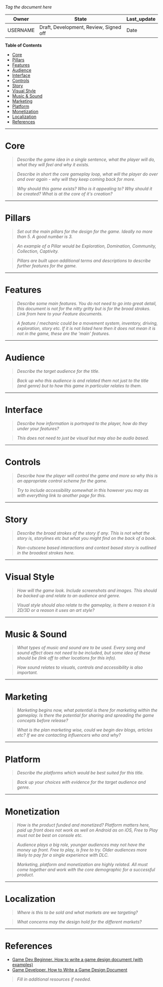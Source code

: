 
*Tag the document here*

|Owner|State|Last_update|
|--|--|--|
|USERNAME|Draft, Development, Review, Signed off|Date|

**Table of Contents**
- [Core](#Core)
- [Pillars](#Pillars)
- [Features](#Features)
- [Audience](#Audience)
- [Interface](#Interface)
- [Controls](#Controls)
- [Story](#Story)
- [Visual Style](#Visual%20Style)
- [Music & Sound](#Music%20&%20Sound)
- [Marketing](#Marketing)
- [Platform](#Platform)
- [Monetization](#Monetization)
- [Localization](#Localization)
- [References](#References)

---
# Core
>*Describe the game idea in a single sentence, what the player will do, what they will feel and why it exists.*

>*Describe in short the core gameplay loop, what will the player do over and over again - why will they keep coming back for more.*

>*Why should this game exists? Who is it appealing to? Why should it be created? What is at the core of it's creation?*

---
# Pillars
>*Set out the main pillars for the design for the game. Ideally no more than 5. A good number is 3.*

>*An example of a Pillar would be Exploration, Domination, Community, Collection, Captivity.*

>*Pillars are built upon additional terms and descriptions to describe further features for the game.*

---
# Features
>*Describe some main features. You do not need to go into great detail, this document is not for the nitty gritty but is for the broad strokes. Link from here to your Feature documents.*

>*A feature / mechanic could be a movement system, inventory, driving, exploration, story etc. If it is not listed here then it does not mean it is not in the game, these are the 'main' features.*

---

# Audience
>*Describe the target audience for the title.*

>*Back up who this audience is and related them not just to the title (and genre) but to how this game in particular relates to them.*

---
# Interface
>*Describe how information is portrayed to the player, how do they under your features?*

>*This does not need to just be visual but may also be audio based.*

---
# Controls
>*Describe how the player will control the game and more so why this is an appropriate control scheme for the game.*

>*Try to include accessibility somewhat in this however you may as with everything link to another page for this.*

---
# Story
>*Describe the broad strokes of the story if any. This is not what the story is, storylines etc but what you might find on the back of a book.*

>*Non-cutscene based interactions and context based story is outlined in the broadest strokes here.*

---
# Visual Style
>*How will the game look. Include screenshots and images. This should be backed up and relate to an audience and genre.*

>*Visual style should also relate to the gameplay, is there a reason it is 2D/3D or a reason it uses an art style?*

---
# Music & Sound
>*What types of music and sound are to be used. Every song and sound effect does not need to be included, but some idea of these should be (link off to other locations for this info).*

>*How sound relates to visuals, controls and accessibility is also important.*

---
# Marketing
>*Marketing begins now, what potential is there for marketing within the gameplay. Is there the potential for sharing and spreading the game concepts before release?*

>*What is the plan marketing wise, could we begin dev blogs, articles etc? If we are contacting influencers who and why?*

---
# Platform
>*Describe the platforms which would be best suited for this title.*

>*Back up your choices with evidence for the target audience and genre.*

---
# Monetization
>*How is the product funded and monetized? Platform matters here, paid up front does not work as well on Android as on iOS, Free to Play must not be best on console etc.*

>*Audience plays a big role, younger audiences may not have the money up front. Free to play, is free to try. Older audiences more likely to pay for a single experience with DLC.*

>*Marketing, platform and monetization are highly related. All must come together and work with the core demographic for a successful product.*

---
# Localization
>*Where is this to be sold and what markets are we targeting?*

>*What concerns may the design hold for the different markets?*

---
# References
* [Game Dev Beginner. How to write a game design document (with examples)](https://gamedevbeginner.com/how-to-write-a-game-design-document-with-examples/)
* [Game Developer. How to Write a Game Design Document](https://www.gamedeveloper.com/business/how-to-write-a-game-design-document)

>*Fill in additional resources if needed.*